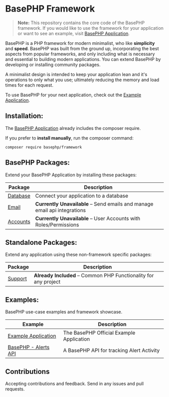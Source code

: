 # BasePHP Framework

> **Note:** This repository contains the core code of the BasePHP framework. If you would like to use the framework for your application or want to see an example, visit [BasePHP Application](https://github.com/basephp/basephp).

BasePHP is a PHP framework for modern minimalist, who like **simplicity** and **speed**. BasePHP was built from the ground up, incorporating the best aspects from popular frameworks, and only including what is necessary and essential to building modern applications. You can extend BasePHP by developing or installing community packages.

A minimalist design is intended to keep your application lean and it's operations to only what you use; ultimately reducing the memory and load times for each request.

To use BasePHP for your next application, check out the [Example Application](https://github.com/basephp/basephp).


## Installation:
The [BasePHP Application](https://github.com/basephp/basephp) already includes the composer require.

If you prefer to **install manually**, run the composer command:

```
composer require basephp/framework
```


## BasePHP Packages:
Extend your BasePHP Application by installing these packages:

|Package				                             |Description		       |
|---				                             |---		               |
|[Database](https://github.com/basephp/database) |Connect your application to a database |
|[Email](https://github.com/basephp/email)       |**Currently Unavailable** – Send emails and manage email api integrations |
|[Accounts](https://github.com/basephp/accounts) |**Currently Unavailable** – User Accounts with Roles/Permissions  |


## Standalone Packages:
Extend any application using these non-framework specific packages:

|Package				                             |Description		       |
|---				                             |---		               |
|[Support](https://github.com/basephp/support)   |**Already Included** – Common PHP Functionality for any project |


## Examples:
BasePHP use-case examples and framework showcase.

|Example				                             |Description		       |
|---				                             |---		               |
|[Example Application](https://github.com/basephp/basephp)   |The BasePHP Official Example Application |
|[BasePHP - Alerts API](https://github.com/timothymarois/basephp-alerts-api)   |A BasePHP API for tracking Alert Activity |


## Contributions

Accepting contributions and feedback. Send in any issues and pull requests.
